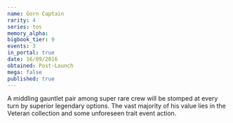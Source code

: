 ```yaml
---
name: Gorn Captain
rarity: 4
series: tos
memory_alpha:
bigbook_tier: 9
events: 3
in_portal: true
date: 16/09/2016
obtained: Post-Launch
mega: false
published: true
---
```


A middling gauntlet pair among super rare crew will be stomped at every turn by superior legendary options. The vast majority of his value lies in the Veteran collection and some unforeseen trait event action.

